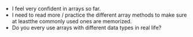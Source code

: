 - I feel very confident in arrays so far.
- I need to read more / practice the different array methods to make sure at leastthe commonly used ones are memorized.
- Do you every use arrays with different data types in real life?

